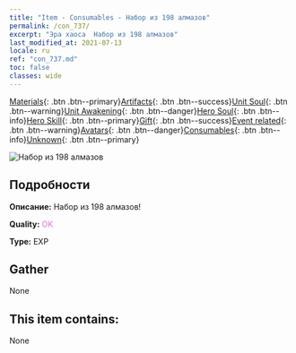 ```yaml
---
title: "Item - Consumables - Набор из 198 алмазов"
permalink: /con_737/
excerpt: "Эра хаоса  Набор из 198 алмазов"
last_modified_at: 2021-07-13
locale: ru
ref: "con_737.md"
toc: false
classes: wide
---
```

 [Materials](/ItemsRU/){: .btn .btn--primary}[Artifacts](/ItemsRU/Artifacts/){: .btn .btn--success}[Unit Soul](/ItemsRU/UnitSoul/){: .btn .btn--warning}[Unit Awakening](/ItemsRU/UnitAwakening/){: .btn .btn--danger}[Hero Soul](/ItemsRU/HeroSoul/){: .btn .btn--info}[Hero Skill](/ItemsRU/HeroSkill/){: .btn .btn--primary}[Gift](/ItemsRU/Gift/){: .btn .btn--success}[Event related](/ItemsRU/Events/){: .btn .btn--warning}[Avatars](/ItemsRU/Avatars/){: .btn .btn--danger}[Consumables](/ItemsRU/Consumables/){: .btn .btn--info}[Unknown](/ItemsRU/Unknown/){: .btn .btn--primary}

 ![Набор из 198 алмазов](/images/t/i_tool_30273.png)

## Подробности
 **Описание:** Набор из 198 алмазов!

 **Quality:** <span style="color: #DA70D6">OK</span>

 **Type:** EXP

## Gather

  None

## This item contains:

  None


